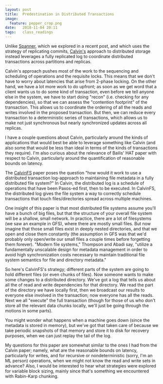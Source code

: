 ```yaml
---
layout: post
title:  Predestination in Distributed Transactions
image:
  feature: pepper_crop.png
date:   2018-11-04 20:11
tags:   class_readings
---
```



Unlike [Spanner](https://rebeccabilbro.github.io/latency-vs-linearizability/), which we explored in a recent post, and which uses the strategy of replicating commits, [Calvin's](http://cs.yale.edu/homes/thomson/publications/calvin-sigmod12.pdf) approach to distributed storage instead leverages a fully replicated log to coordinate distributed transactions across partitions and replicas.

Calvin's approach pushes most of the work to the sequencing and scheduling of operations and the requisite locks. This means that we don't have to worry about latencies that arise from 2-phase locking. On the other hand, we have a lot more work to do upfront; as soon as we get word that a client wants us to do some kind of transaction, even before we tell anyone else in the system, we have to start doing "recon" (i.e. checking for any dependencies), so that we can assess the "contention footprint" of the transaction. This allows us to coordinate the ordering of all the reads and writes involved in the proposed transaction. But then, we can reduce every transaction to a deterministic series of transactions, which allows us to make not just synchronous but nearly synchronized updates across all replicas. 

I have a couple questions about Calvin, particularly around the kinds of applications that would best be able to leverage something like Calvin (and also some that would be less than ideal in terms of the kinds of transactions they require). I'm also curious about the relevance of Bailis' HAT paper with respect to Calvin, particularly around the quantification of reasonable bounds on latency.

The [CalvinFS](https://www.usenix.org/node/188413) paper poses the question "how would it work to use a distributed transaction log-approach to maintaining file metadata in a fully distributed file system?" In Calvin, the distributed log is a schedule of operations that have been Paxos-ed first, then to be executed. In CalvinFS, the distributed log gives the file system a way to correctly schedule transactions that touch files/directories spread across multiple machines.

One insight of this paper is that most distributed file systems assume you'll have a bunch of big files, but that the structure of your overall file system will be a shallow, small network. In practice, there are a lot of filesystems (we saw an example in GFS), where there are mostly small files. But now imagine that those small files exist in deeply nested directories, and that we open and close them constantly (the assumption in GFS was that we'd probably only open/write our small files a couple times before forgetting them forever). "Modern file systems," Thompson and Abadi say, "utilize a fundamentally unscalable design for metadata management in order to avoid high synchronization costs necessary to maintain traditional file system semantics for file and directory metadata."

So here's CalvinFS's strategy; different parts of the system are going to hold different files (or even chunks of files). Now someone wants to make some changes to a distributed directory. We've got a log that tells us about all the of read and write dependencies for that directory. We read the part of the directory we have locally first, then we broadcast our results to everyone else involved in the transaction; now everyone has all the reads. Next we all "execute" the full transaction (though for those of us who don't store all the relevant data chunks locally, we'll just be going through the motions in some parts).

You might wonder what happens when a machine goes down (since the metadata is stored in memory), but we've got that taken care of because we take periodic snapshots of that memory and store it to disk for recovery purposes, when we can just replay the tail of the log.

My questions for this paper are somewhat similar to the ones I had from the Calvin paper; namely, what are the reasonable bounds on latency, particularly for writes, and for recursive or nondeterministic (sorry, I'm an ML person) operations, when we might not know the read and write sets in advance? Also, I would be interested to hear what strategies were explored for variable block sizing, mainly since that's something we encountered with Rabin-Karp chunking.
